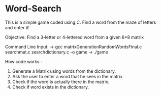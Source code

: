 # Word-Search

This is a simple game coded using C. Find a word from the maze of letters and enter it!

Objective: Find a 3-letter or 4-lettered word from a given 8*8 matrix 

Command Line Input: -> gcc matrixGenerationRandomWordsFinal.c searchmat.c searchdictionary.c -o game
                    -> ./game

How code works : 
1) Generate a Matrix using words from the dictionary.
2) Ask the user to enter a word that he sees in the matrix.
3) Check if the word is actually there in the matrix.
4) Check if word exists in the dictionary.
